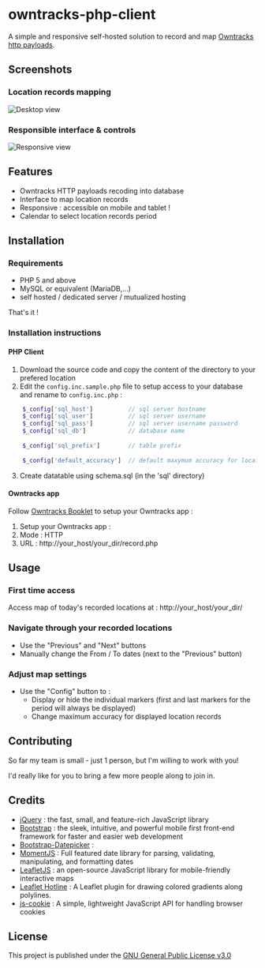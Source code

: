 # owntracks-php-client
A simple and responsive self-hosted solution to record and map [Owntracks](https://owntracks.org/) [http payloads](http://owntracks.org/booklet/tech/http/).

## Screenshots
### Location records mapping
![Desktop view](https://cloud.githubusercontent.com/assets/2725792/23558947/d27e3c2c-0035-11e7-87fa-bb8c929a8e2c.png)

### Responsible interface & controls
![Responsive view](https://cloud.githubusercontent.com/assets/2725792/23558838/5be76e94-0035-11e7-9d39-84f4e9760fb3.png)

## Features
* Owntracks HTTP payloads recoding into database
* Interface to map location records
* Responsive : accessible on mobile and tablet !
* Calendar to select location records period

## Installation
### Requirements
- PHP 5 and above
- MySQL or equivalent (MariaDB,...)
- self hosted / dedicated server / mutualized hosting

That's it !

### Installation instructions
#### PHP Client
1. Download the source code and copy the content of the directory to your prefered location
2. Edit the ```config.inc.sample.php``` file to setup access to your database and rename to ```config.inc.php``` :
```php
	$_config['sql_host']          // sql server hostname
	$_config['sql_user']          // sql server username
	$_config['sql_pass']          // sql server username password
	$_config['sql_db']            // database name
	
	$_config['sql_prefix']        // table prefix
	
	$_config['default_accuracy']  // default maxymum accuracy for location record to be displayed on the map
```
3. Create datatable using schema.sql (in the 'sql' directory)

#### Owntracks app
Follow [Owntracks Booklet](http://owntracks.org/booklet/features/settings/) to setup your Owntracks app :

1. Setup your Owntracks app :
  1. Mode : HTTP
  2. URL : http://your_host/your_dir/record.php
  
## Usage
### First time access
Access map of today's recorded locations at : http://your_host/your_dir/

### Navigate through your recorded locations
* Use the "Previous" and "Next" buttons
* Manually change the From / To dates (next to the "Previous" button)

### Adjust map settings
* Use the "Config" button to :
  * Display or hide the individual markers (first and last markers for the period will always be displayed)
  * Change maximum accuracy for displayed location records

## Contributing
So far my team is small - just 1 person, but I'm willing to work with you!

I'd really like for you to bring a few more people along to join in.

## Credits
* [jQuery](https://jquery.com/) : the fast, small, and feature-rich JavaScript library
* [Bootstrap](http://getbootstrap.com/) : the sleek, intuitive, and powerful mobile first front-end framework for faster and easier web development
* [Bootstrap-Datepicker](https://eonasdan.github.io/bootstrap-datetimepicker/) : 
* [MomentJS](https://momentjs.com/) : Full featured date library for parsing, validating, manipulating, and formatting dates
* [LeafletJS](http://leafletjs.com/) : an open-source JavaScript library for mobile-friendly interactive maps
* [Leaflet Hotline](https://iosphere.github.io/Leaflet.hotline/) : A Leaflet plugin for drawing colored gradients along polylines.
* [js-cookie](https://github.com/js-cookie/js-cookie) : A simple, lightweight JavaScript API for handling browser cookies

## License
This project is published under the [GNU General Public License v3.0](https://choosealicense.com/licenses/gpl-3.0/)
